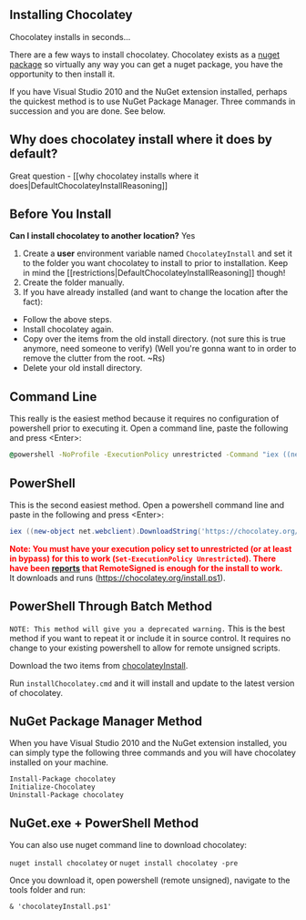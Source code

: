 ## Installing Chocolatey  
Chocolatey installs in seconds...  
  
There are a few ways to install chocolatey. Chocolatey exists as a [nuget package](http://nuget.org/list/packages/chocolatey) so virtually any way you can get a nuget package, you have the opportunity to then install it.  
  
If you have Visual Studio 2010 and the NuGet extension installed, perhaps the quickest method is to use NuGet Package Manager. Three commands in succession and you are done. See below.  
 
## Why does chocolatey install where it does by default?
Great question - [[why chocolatey installs where it does|DefaultChocolateyInstallReasoning]]  
  
## Before You Install  
**Can I install chocolatey to another location?** Yes  
  
1. Create a __user__ environment variable named ```ChocolateyInstall``` and set it to the folder you want chocolatey to install to prior to installation.  Keep in mind the [[restrictions|DefaultChocolateyInstallReasoning]] though!  
1. Create the folder manually.
1. If you have already installed (and want to change the location after the fact):
  * Follow the above steps. 
  * Install chocolatey again. 
  * Copy over the items from the old install directory. (not sure this is true anymore, need someone to verify) (Well you're gonna want to in order to remove the clutter from the root. ~Rs)
  * Delete your old install directory.
  
## Command Line
This really is the easiest method because it requires no configuration of powershell prior to executing it. Open a command line, paste the following and press &lt;Enter&gt;:  
  
```cmd
@powershell -NoProfile -ExecutionPolicy unrestricted -Command "iex ((new-object net.webclient).DownloadString('https://chocolatey.org/install.ps1'))" && SET PATH=%PATH%;%systemdrive%\chocolatey\bin
```  
  
## PowerShell
This is the second easiest method. Open a powershell command line and paste in the following and press &lt;Enter&gt;:  
  
```powershell
iex ((new-object net.webclient).DownloadString('https://chocolatey.org/install.ps1'))
```  
  
**<font color="red">Note: You must have your execution policy set to unrestricted (or at least in bypass) for this to work (`Set-ExecutionPolicy Unrestricted`). There have been [reports](https://github.com/chocolatey/chocolatey/issues/70) that RemoteSigned is enough for the install to work.</font>**  
It downloads and runs (https://chocolatey.org/install.ps1).  
  
## PowerShell Through Batch Method
`NOTE: This method will give you a deprecated warning.`
This is the best method if you want to repeat it or include it in source control. It requires no change to your existing powershell to allow for remote unsigned scripts.  

Download the two items from [chocolateyInstall](https://github.com/chocolatey/chocolatey/tree/master/chocolateyInstall).  
  
Run `installChocolatey.cmd` and it will install and update to the latest version of chocolatey.  
  
## NuGet Package Manager Method
  
When you have Visual Studio 2010 and the NuGet extension installed, you can simply type the following three commands and you will have chocolatey installed on your machine.  
  
 `Install-Package chocolatey`  
 `Initialize-Chocolatey`  
 `Uninstall-Package chocolatey`  

## NuGet.exe + PowerShell Method

You can also use nuget command line to download chocolatey:  
  
 `nuget install chocolatey` or `nuget install chocolatey -pre`  
  
Once you download it, open powershell (remote unsigned), navigate to the tools folder and run:  

`& 'chocolateyInstall.ps1'`